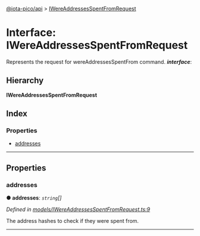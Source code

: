 [@iota-pico/api](../README.md) > [IWereAddressesSpentFromRequest](../interfaces/iwereaddressesspentfromrequest.md)

# Interface: IWereAddressesSpentFromRequest

Represents the request for wereAddressesSpentFrom command.
*__interface__*: 

## Hierarchy

**IWereAddressesSpentFromRequest**

## Index

### Properties

* [addresses](iwereaddressesspentfromrequest.md#addresses)

---

## Properties

<a id="addresses"></a>

###  addresses

**● addresses**: *`string`[]*

*Defined in [models/IWereAddressesSpentFromRequest.ts:9](https://github.com/iota-pico/api/blob/4db1362/src/models/IWereAddressesSpentFromRequest.ts#L9)*

The address hashes to check if they were spent from.

___

